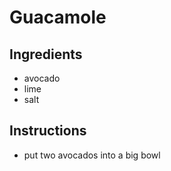 
# Guacamole
## Ingredients
* avocado
* lime
* salt
## Instructions
* put two avocados into a big bowl
